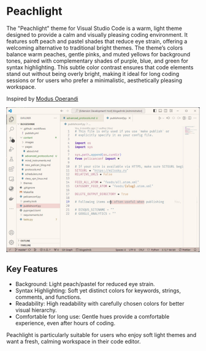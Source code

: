 # Peachlight

The "Peachlight" theme for Visual Studio Code is a warm, light theme designed to provide a calm and visually pleasing coding environment. It features soft peach and pastel shades that reduce eye strain, offering a welcoming alternative to traditional bright themes. The theme’s colors balance warm peaches, gentle pinks, and muted yellows for background tones, paired with complementary shades of purple, blue, and green for syntax highlighting. This subtle color contrast ensures that code elements stand out without being overly bright, making it ideal for long coding sessions or for users who prefer a minimalistic, aesthetically pleasing workspace.

Inspired by [Modus Operandi](https://protesilaos.com/emacs/modus-themes)


![Demo screen](images/demo.jpg)



## Key Features

- Background: Light peach/pastel for reduced eye strain.
- Syntax Highlighting: Soft yet distinct colors for keywords, strings, comments, and functions.
- Readability: High readability with carefully chosen colors for better visual hierarchy.
- Comfortable for long use: Gentle hues provide a comfortable experience, even after hours of coding.

Peachlight is particularly suitable for users who enjoy soft light themes and want a fresh, calming workspace in their code editor.

